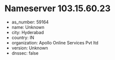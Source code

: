 # Nameserver 103.15.60.23

* as_number: 59164
* name: Unknown
* city: Hyderabad
* country: IN
* organization: Apollo Online Services Pvt ltd
* version: Unknown
* dnssec: false
